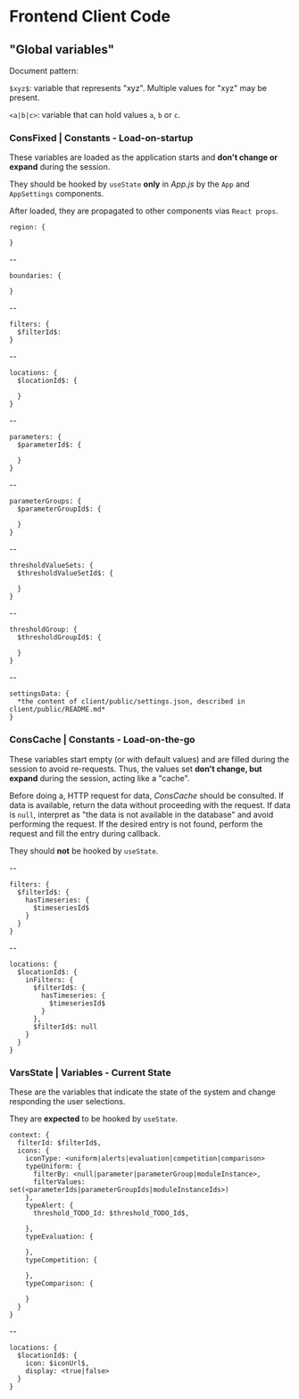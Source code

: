 # Frontend Client Code

## "Global variables"

Document pattern:

```$xyz$```: variable that represents "xyz". Multiple values for "xyz" may be present.

```<a|b|c>```: variable that can hold values ```a```, ```b``` or ```c```.

### ConsFixed | Constants - Load-on-startup

These variables are loaded as the application starts and **don't change or expand** during the session.

They should be hooked by ```useState``` **only** in *App.js* by the ```App``` and ```AppSettings``` components.

After loaded, they are propagated to other components vias ```React props```.

    region: {

    }

-- 

    boundaries: {
      
    }

--

    filters: {
      $filterId$: 
    }

--

    locations: {
      $locationId$: {

      }
    }

--

    parameters: {
      $parameterId$: {

      }
    }

--

    parameterGroups: {
      $parameterGroupId$: {

      }
    }

--

    thresholdValueSets: {
      $thresholdValueSetId$: {

      }
    }

--

    thresholdGroup: {
      $thresholdGroupId$: {

      }
    }

--

    settingsData: {
      *the content of client/public/settings.json, described in client/public/README.md*
    }


### ConsCache | Constants - Load-on-the-go

These variables start empty (or with default values) and are filled during the session to avoid re-requests. Thus, the values set **don't change, but expand** during the session, acting like a "cache".

Before doing a, HTTP request for data, *ConsCache* should be consulted. If data is available, return the data without proceeding with the request. If data is ```null```, interpret as "the data is not available in the database" and avoid performing the request. If the desired entry is not found, perform the request and fill the entry during callback.

They should **not** be hooked by ```useState```.



--

    filters: {
      $filterId$: {
        hasTimeseries: {
          $timeseriesId$
        }
      }
    }

--

    locations: {
      $locationId$: {
        inFilters: {
          $filterId$: {
            hasTimeseries: {
              $timeseriesId$
            }
          },
          $filterId$: null
        }
      }
    }


### VarsState | Variables - Current State

These are the variables that indicate the state of the system and change responding the user selections.

They are **expected** to be hooked by ```useState```.

    context: {
      filterId: $filterId$,
      icons: {
        iconType: <uniform|alerts|evaluation|competition|comparison>
        typeUniform: {
          filterBy: <null|parameter|parameterGroup|moduleInstance>,
          filterValues: set(<parameterIds|parameterGroupIds|moduleInstanceIds>)
        },
        typeAlert: {
          threshold_TODO_Id: $threshold_TODO_Id$,
          
        },
        typeEvaluation: {

        },
        typeCompetition: {

        },
        typeComparison: {

        }
      }
    }

--

    locations: {
      $locationId$: {
        icon: $iconUrl$,
        display: <true|false>
      }
    }
